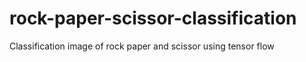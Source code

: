 # rock-paper-scissor-classification
Classification image of rock paper and scissor using tensor flow
